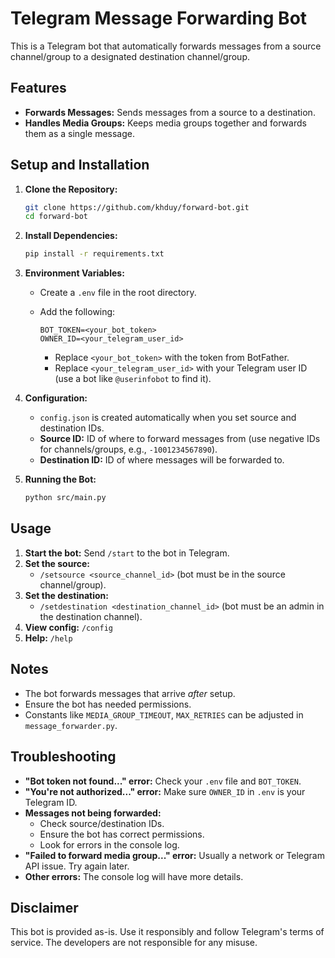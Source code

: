 # Telegram Message Forwarding Bot

This is a Telegram bot that automatically forwards messages from a source channel/group to a designated destination channel/group.

## Features

-   **Forwards Messages:** Sends messages from a source to a destination.
-   **Handles Media Groups:** Keeps media groups together and forwards them as a single message.


## Setup and Installation

1. **Clone the Repository:**

    ```bash
    git clone https://github.com/khduy/forward-bot.git
    cd forward-bot
    ```

2. **Install Dependencies:**

    ```bash
    pip install -r requirements.txt
    ```

3. **Environment Variables:**
    -   Create a `.env` file in the root directory.
    -   Add the following:

        ```
        BOT_TOKEN=<your_bot_token>
        OWNER_ID=<your_telegram_user_id>
        ```

        -   Replace `<your_bot_token>` with the token from BotFather.
        -   Replace `<your_telegram_user_id>` with your Telegram user ID (use a bot like `@userinfobot` to find it).

4. **Configuration:**
    -   `config.json` is created automatically when you set source and destination IDs.
    -   **Source ID:** ID of where to forward messages from (use negative IDs for channels/groups, e.g., `-1001234567890`).
    -   **Destination ID:** ID of where messages will be forwarded to.

5. **Running the Bot:**

    ```bash
    python src/main.py
    ```

## Usage

1. **Start the bot:** Send `/start` to the bot in Telegram.
2. **Set the source:**
    -   `/setsource <source_channel_id>` (bot must be in the source channel/group).
3. **Set the destination:**
    -   `/setdestination <destination_channel_id>` (bot must be an admin in the destination channel).
4. **View config:** `/config`
5. **Help:** `/help`

## Notes

-   The bot forwards messages that arrive *after* setup.
-   Ensure the bot has needed permissions.
-   Constants like `MEDIA_GROUP_TIMEOUT`, `MAX_RETRIES` can be adjusted in `message_forwarder.py`.

## Troubleshooting

-   **"Bot token not found..." error:** Check your `.env` file and `BOT_TOKEN`.
-   **"You're not authorized..." error:** Make sure `OWNER_ID` in `.env` is your Telegram ID.
-   **Messages not being forwarded:**
    -   Check source/destination IDs.
    -   Ensure the bot has correct permissions.
    -   Look for errors in the console log.
-   **"Failed to forward media group..." error:** Usually a network or Telegram API issue. Try again later.
-   **Other errors:** The console log will have more details.

## Disclaimer

This bot is provided as-is. Use it responsibly and follow Telegram's terms of service. The developers are not responsible for any misuse.